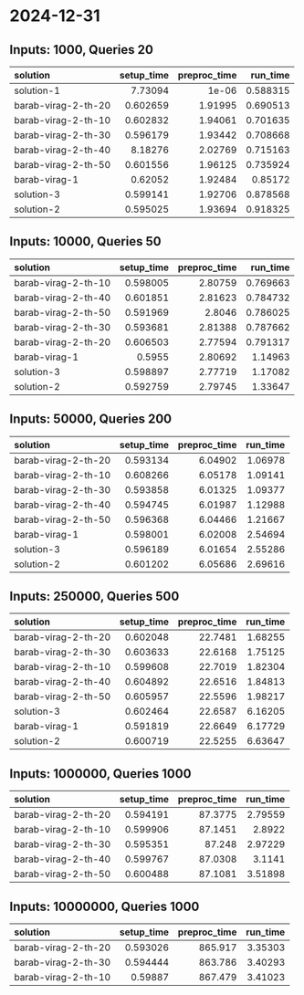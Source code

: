 # 2024-12-31

## Inputs: 1000, Queries 20

| solution            |   setup_time |   preproc_time |   run_time |
|:--------------------|-------------:|---------------:|-----------:|
| solution-1          |     7.73094  |        1e-06   |   0.588315 |
| barab-virag-2-th-20 |     0.602659 |        1.91995 |   0.690513 |
| barab-virag-2-th-10 |     0.602832 |        1.94061 |   0.701635 |
| barab-virag-2-th-30 |     0.596179 |        1.93442 |   0.708668 |
| barab-virag-2-th-40 |     8.18276  |        2.02769 |   0.715163 |
| barab-virag-2-th-50 |     0.601556 |        1.96125 |   0.735924 |
| barab-virag-1       |     0.62052  |        1.92484 |   0.85172  |
| solution-3          |     0.599141 |        1.92706 |   0.878568 |
| solution-2          |     0.595025 |        1.93694 |   0.918325 |

## Inputs: 10000, Queries 50

| solution            |   setup_time |   preproc_time |   run_time |
|:--------------------|-------------:|---------------:|-----------:|
| barab-virag-2-th-10 |     0.598005 |        2.80759 |   0.769663 |
| barab-virag-2-th-40 |     0.601851 |        2.81623 |   0.784732 |
| barab-virag-2-th-50 |     0.591969 |        2.8046  |   0.786025 |
| barab-virag-2-th-30 |     0.593681 |        2.81388 |   0.787662 |
| barab-virag-2-th-20 |     0.606503 |        2.77594 |   0.791317 |
| barab-virag-1       |     0.5955   |        2.80692 |   1.14963  |
| solution-3          |     0.598897 |        2.77719 |   1.17082  |
| solution-2          |     0.592759 |        2.79745 |   1.33647  |

## Inputs: 50000, Queries 200

| solution            |   setup_time |   preproc_time |   run_time |
|:--------------------|-------------:|---------------:|-----------:|
| barab-virag-2-th-20 |     0.593134 |        6.04902 |    1.06978 |
| barab-virag-2-th-10 |     0.608266 |        6.05178 |    1.09141 |
| barab-virag-2-th-30 |     0.593858 |        6.01325 |    1.09377 |
| barab-virag-2-th-40 |     0.594745 |        6.01987 |    1.12988 |
| barab-virag-2-th-50 |     0.596368 |        6.04466 |    1.21667 |
| barab-virag-1       |     0.598001 |        6.02008 |    2.54694 |
| solution-3          |     0.596189 |        6.01654 |    2.55286 |
| solution-2          |     0.601202 |        6.05686 |    2.69616 |

## Inputs: 250000, Queries 500

| solution            |   setup_time |   preproc_time |   run_time |
|:--------------------|-------------:|---------------:|-----------:|
| barab-virag-2-th-20 |     0.602048 |        22.7481 |    1.68255 |
| barab-virag-2-th-30 |     0.603633 |        22.6168 |    1.75125 |
| barab-virag-2-th-10 |     0.599608 |        22.7019 |    1.82304 |
| barab-virag-2-th-40 |     0.604892 |        22.6516 |    1.84813 |
| barab-virag-2-th-50 |     0.605957 |        22.5596 |    1.98217 |
| solution-3          |     0.602464 |        22.6587 |    6.16205 |
| barab-virag-1       |     0.591819 |        22.6649 |    6.17729 |
| solution-2          |     0.600719 |        22.5255 |    6.63647 |

## Inputs: 1000000, Queries 1000

| solution            |   setup_time |   preproc_time |   run_time |
|:--------------------|-------------:|---------------:|-----------:|
| barab-virag-2-th-20 |     0.594191 |        87.3775 |    2.79559 |
| barab-virag-2-th-10 |     0.599906 |        87.1451 |    2.8922  |
| barab-virag-2-th-30 |     0.595351 |        87.248  |    2.97229 |
| barab-virag-2-th-40 |     0.599767 |        87.0308 |    3.1141  |
| barab-virag-2-th-50 |     0.600488 |        87.1081 |    3.51898 |

## Inputs: 10000000, Queries 1000

| solution            |   setup_time |   preproc_time |   run_time |
|:--------------------|-------------:|---------------:|-----------:|
| barab-virag-2-th-20 |     0.593026 |        865.917 |    3.35303 |
| barab-virag-2-th-30 |     0.594444 |        863.786 |    3.40293 |
| barab-virag-2-th-10 |     0.59887  |        867.479 |    3.41023 |